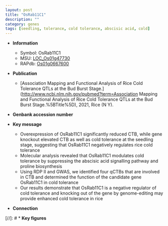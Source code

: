 ```yaml
---
layout: post
title: "OsRab11C1"
description: ""
category: genes
tags: [seedling, tolerance, cold tolerance, abscisic acid, cold]
---
```


* **Information**  
    + Symbol: OsRab11C1  
    + MSU: [LOC_Os01g47730](http://rice.uga.edu/cgi-bin/ORF_infopage.cgi?orf=LOC_Os01g47730)  
    + RAPdb: [Os01g0667600](http://rapdb.dna.affrc.go.jp/viewer/gbrowse_details/irgsp1?name=Os01g0667600)  

* **Publication**  
    + [Association Mapping and Functional Analysis of Rice Cold Tolerance QTLs at the Bud Burst Stage.](http://www.ncbi.nlm.nih.gov/pubmed?term=Association Mapping and Functional Analysis of Rice Cold Tolerance QTLs at the Bud Burst Stage.%5BTitle%5D), 2021, Rice (N Y).

* **Genbank accession number**  

* **Key message**  
    + Overexpression of OsRab11C1 significantly reduced CTB, while gene knockout elevated CTB as well as cold tolerance at the seedling stage, suggesting that OsRab11C1 negatively regulates rice cold tolerance
    + Molecular analysis revealed that OsRab11C1 modulates cold tolerance by suppressing the abscisic acid signalling pathway and proline biosynthesis
    + Using RDP II and GWAS, we identified four qCTBs that are involved in CTB and determined the function of the candidate gene OsRab11C1 in cold tolerance
    + Our results demonstrate that OsRab11C1 is a negative regulator of cold tolerance and knocking out of the gene by genome-editing may provide enhanced cold tolerance in rice

* **Connection**  

[//]: # * **Key figures**  


